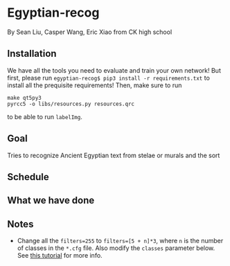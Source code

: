 # Egyptian-recog
By Sean Liu, Casper Wang, Eric Xiao from CK high school

## Installation 
We have all the tools you need to evaluate and train your own network! But first, please run 
```egyptian-recog$ pip3 install -r requirements.txt```
to install all the prequisite requirements! Then, make sure to run 
```
make qt5py3
pyrcc5 -o libs/resources.py resources.qrc   
```
to be able to run `labelImg`.

## Goal
Tries to recognize Ancient Egyptian text from stelae or murals and the sort 
## Schedule

## What we have done

## Notes
* Change all the `filters=255` to `filters=[5 + n]*3`, where `n` is the number of classes in the `*.cfg` file. Also modify the `classes` parameter below. See [this tutorial](https://github.com/ultralytics/yolov3/wiki/Train-Custom-Data) for more info. 
